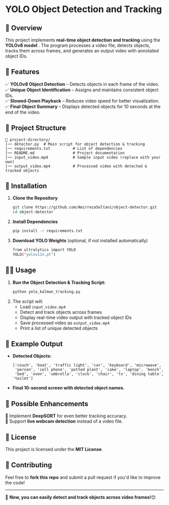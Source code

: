 # YOLO Object Detection and Tracking 

## 📌 Overview
This project implements **real-time object detection and tracking** using the **YOLOv8 model** . The program processes a video file, detects objects, tracks them across frames, and generates an output video with annotated object IDs.

## 🎯 Features
✅ **YOLOv8 Object Detection** – Detects objects in each frame of the video.  
✅ **Unique Object Identification** – Assigns and maintains consistent object IDs.  
✅ **Slowed-Down Playback** – Reduces video speed for better visualization.  
✅ **Final Object Summary** – Displays detected objects for 10 seconds at the end of the video.  

## 📂 Project Structure
```
📁 project-directory/
│── detector.py  # Main script for object detection & tracking
│── requirements.txt          # List of dependencies
│── README.md                 # Project documentation
│── input_video.mp4           # Sample input video (replace with your own)
│── output_video.mp4          # Processed video with detected & tracked objects
```

## 🚀 Installation

1. **Clone the Repository**
   ```bash
   git clone https://github.com/AmirrezaSoltani/object-detector.git
   cd object-detector
   ```

2. **Install Dependencies**
   ```bash
   pip install -r requirements.txt
   ```

3. **Download YOLO Weights** (optional, if not installed automatically)
   ```bash
   from ultralytics import YOLO
   YOLO("yolov11n.pt")
   ```

## 🏃‍♂️ Usage
1. **Run the Object Detection & Tracking Script:**
   ```bash
   python yolo_kalman_tracking.py
   ```
2. The script will:
   - Load `input_video.mp4`
   - Detect and track objects across frames
   - Display real-time video output with tracked object IDs
   - Save processed video as `output_video.mp4`
   - Print a list of unique detected objects

## 🎥 Example Output
- **Detected Objects:**
  ```
  ['couch', 'boat', 'traffic light', 'car', 'keyboard', 'microwave',
   'person', 'cell phone', 'potted plant', 'cake', 'laptop', 'bench',
   'bed', 'oven', 'umbrella', 'clock', 'chair', 'tv', 'dining table', 'toilet']
  ```
- **Final 10-second screen with detected object names.**

## 🔧 Possible Enhancements
🔹 Implement **DeepSORT** for even better tracking accuracy.  
🔹 Support **live webcam detection** instead of a video file.  

## 📜 License
This project is licensed under the **MIT License**.

## 🤝 Contributing
Feel free to **fork this repo** and submit a pull request if you'd like to improve the code!

---

🚀 **Now, you can easily detect and track objects across video frames!**😊
